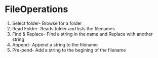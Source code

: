 # FileOperations

1.  Select folder- Browse for a folder
2.  Read Folder- Reads folder and lists the filenames
3.  Find & Replace- Find a string in the name and Replace with another string
4.  Append- Append a string to the filename
5.  Pre-pend- Add a string to the begining of the filename
